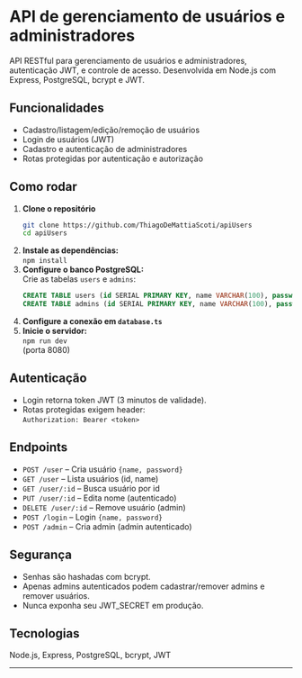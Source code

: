 # API de gerenciamento de usuários e administradores

API RESTful para gerenciamento de usuários e administradores, autenticação JWT, e controle de acesso. Desenvolvida em Node.js com Express, PostgreSQL, bcrypt e JWT.

## Funcionalidades

- Cadastro/listagem/edição/remoção de usuários
- Login de usuários (JWT)
- Cadastro e autenticação de administradores
- Rotas protegidas por autenticação e autorização

## Como rodar


1. **Clone o repositório**
   ```bash
   git clone https://github.com/ThiagoDeMattiaScoti/apiUsers
   cd apiUsers
   ```
2. **Instale as dependências:**  
   `npm install`
3. **Configure o banco PostgreSQL:**  
   Crie as tabelas `users` e `admins`:
   ```sql
   CREATE TABLE users (id SERIAL PRIMARY KEY, name VARCHAR(100), password VARCHAR(200));
   CREATE TABLE admins (id SERIAL PRIMARY KEY, name VARCHAR(100), password VARCHAR(200));
   ```
4. **Configure a conexão em `database.ts`**
5. **Inicie o servidor:**  
   `npm run dev`  
   (porta 8080)

## Autenticação

- Login retorna token JWT (3 minutos de validade).
- Rotas protegidas exigem header:  
  `Authorization: Bearer <token>`

## Endpoints

- `POST /user` – Cria usuário `{name, password}`
- `GET /user` – Lista usuários (id, name)
- `GET /user/:id` – Busca usuário por id
- `PUT /user/:id` – Edita nome (autenticado)
- `DELETE /user/:id` – Remove usuário (admin)
- `POST /login` – Login `{name, password}`
- `POST /admin` – Cria admin (admin autenticado)

## Segurança

- Senhas são hashadas com bcrypt.
- Apenas admins autenticados podem cadastrar/remover admins e remover usuários.
- Nunca exponha seu JWT_SECRET em produção.

## Tecnologias

Node.js, Express, PostgreSQL, bcrypt, JWT

---
